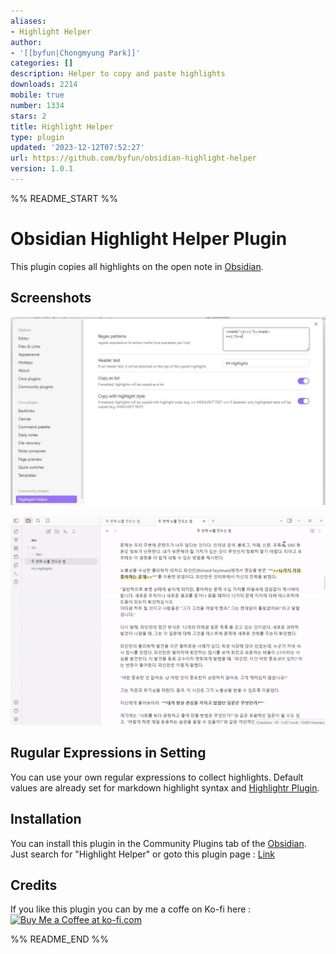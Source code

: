```yaml
---
aliases:
- Highlight Helper
author:
- '[[byfun|Chongmyung Park]]'
categories: []
description: Helper to copy and paste highlights
downloads: 2214
mobile: true
number: 1334
stars: 2
title: Highlight Helper
type: plugin
updated: '2023-12-12T07:52:27'
url: https://github.com/byfun/obsidian-highlight-helper
version: 1.0.1
---
```


%% README_START %%

# Obsidian Highlight Helper Plugin

This plugin copies all highlights on the open note in [Obsidian](https://obsidian.md/).

## Screenshots
![](https://raw.githubusercontent.com/byfun/obsidian-highlight-helper/HEAD/images/setting.jpg)

![](https://raw.githubusercontent.com/byfun/obsidian-highlight-helper/HEAD/images/use.gif)


## Rugular Expressions in Setting
You can use your own regular expressions to collect highlights.
Default values are already set for markdown highlight syntax and [Highlightr Plugin](https://obsidian.md/plugins?id=highlightr-plugin).


## Installation
You can install this plugin in the Community Plugins tab of the [Obsidian](https://obsidian.md/).
Just search for "Highlight Helper" or goto this plugin page : [Link](https://obsidian.md/plugins?id=highlight-helper)

## Credits
If you like this plugin you can by me a coffe on Ko-fi here :<br>
<a href='https://ko-fi.com/byfun' target='_blank'><img height='35' src='https://az743702.vo.msecnd.net/cdn/kofi3.png?v=0' alt='Buy Me a Coffee at ko-fi.com' /></a>


%% README_END %%
